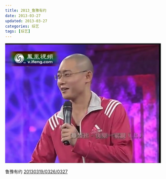 ```yaml
---
title: 2013_鲁豫有约
date: 2013-03-27
updated: 2013-03-27
categories: 综艺
tags: [综艺]
---
```


![](https://raw.githubusercontent.com/rhenginium/image/main/Screenshot_20210325_020348.jpg)

鲁豫有约 [20130319/0326/0327](https://www.bilibili.com/video/BV1js411i7cC?p=1)